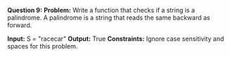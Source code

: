**Question 9:**
**Problem:** Write a function that checks if a string is a palindrome. A palindrome is a string that reads the same backward as forward.

**Input:** S = "racecar"
**Output:** True
**Constraints:** Ignore case sensitivity and spaces for this problem.